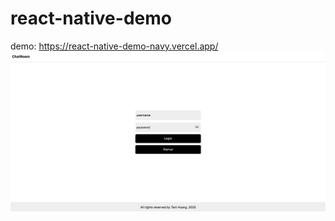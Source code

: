# react-native-demo
 
demo: https://react-native-demo-navy.vercel.app/
![Alt text](assets/images/demo.png)
